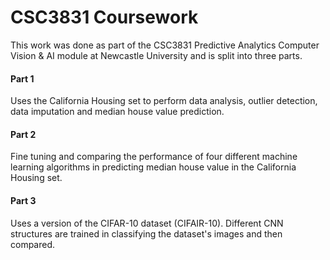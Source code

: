 # CSC3831 Coursework

This work was done as part of the CSC3831 Predictive Analytics Computer Vision & AI module at Newcastle University and is split into three parts.

#### Part 1
Uses the California Housing set to perform data analysis, outlier detection, data imputation and median house value prediction.

#### Part 2
Fine tuning and comparing the performance of four different machine learning algorithms in predicting median house value in the California Housing set.

#### Part 3
Uses a version of the CIFAR-10 dataset (CIFAIR-10). Different CNN structures are trained in classifying the dataset's images and then compared.
